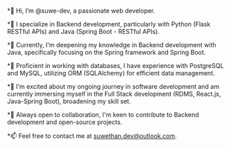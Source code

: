 *👋 Hi, I’m @suwe-dev, a passionate web developer.

*👀 I specialize in Backend development, particularly with Python (Flask RESTful APIs) and Java (Spring Boot - RESTful APIs).

*🌱 Currently, I'm deepening my knowledge in Backend development with Java, specifically focusing on the Spring framework and Spring Boot.

*💼 Proficient in working with databases, I have experience with PostgreSQL and MySQL, utilizing ORM (SQLAlchemy) for efficient data management.

*🥳 I'm excited about my ongoing journey in software development and am currently immersing myself in the Full Stack development (RDMS, React.js, Java-Spring Boot), broadening my skill set.

*💞️ Always open to collaboration, I'm keen to contribute to Backend development and open-source projects.

*📫 Feel free to contact me at suwethan.dev@outlook.com.

<!---
suwe-dev/suwe-dev is a ✨ special ✨ repository because its `README.md` (this file) appears on your GitHub profile.
You can click the Preview link to take a look at your changes.
--->

